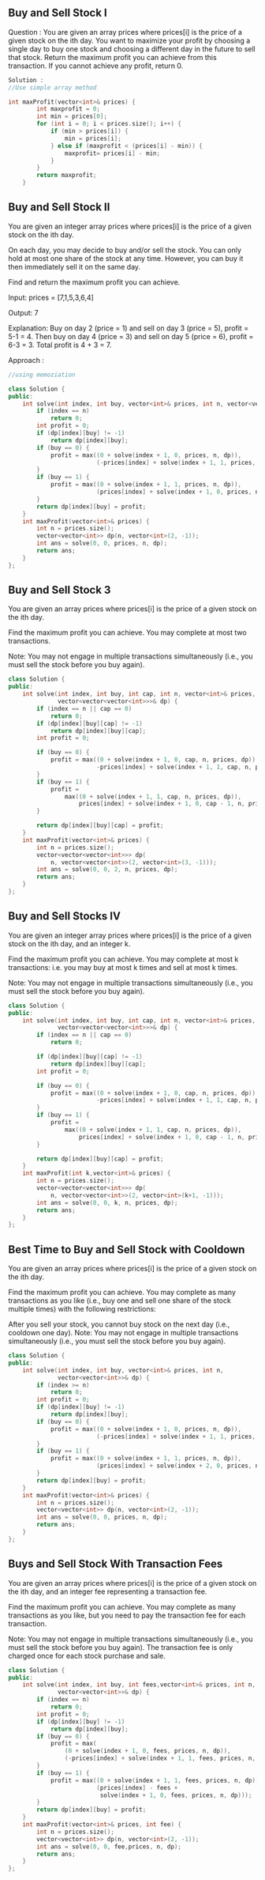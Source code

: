 
## Buy and Sell Stock I
Question : You are given an array prices where prices[i] is the price of a given stock on the ith day.
You want to maximize your profit by choosing a single day to buy one stock and choosing a different day in the future to sell that stock.
Return the maximum profit you can achieve from this transaction. If you cannot achieve any profit, return 0.

``` cpp
Solution :
//Use simple array method

int maxProfit(vector<int>& prices) {
        int maxprofit = 0;
        int min = prices[0];
        for (int i = 0; i < prices.size(); i++) {
            if (min > prices[i]) {
                min = prices[i];
            } else if (maxprofit < (prices[i] - min)) {
                maxprofit= prices[i] - min;
            }
        }
        return maxprofit;
    }
```
## Buy and Sell Stock II
You are given an integer array prices where prices[i] is the price of a given stock on the ith day.

On each day, you may decide to buy and/or sell the stock. You can only hold at most one share of the stock at any time. However, you can buy it then immediately sell it on the same day.

Find and return the maximum profit you can achieve.

Input: prices = [7,1,5,3,6,4] 

Output: 7

Explanation: Buy on day 2 (price = 1) and sell on day 3 (price = 5), profit = 5-1 = 4.
Then buy on day 4 (price = 3) and sell on day 5 (price = 6), profit = 6-3 = 3.
Total profit is 4 + 3 = 7.



Approach : 


```cpp
//using memoziation

class Solution {
public:
    int solve(int index, int buy, vector<int>& prices, int n, vector<vector<int>>& dp) {
        if (index == n)
            return 0;
        int profit = 0;
        if (dp[index][buy] != -1)
            return dp[index][buy];
        if (buy == 0) {
            profit = max((0 + solve(index + 1, 0, prices, n, dp)),
                         (-prices[index] + solve(index + 1, 1, prices, n, dp)));
        }
        if (buy == 1) {
            profit = max((0 + solve(index + 1, 1, prices, n, dp)),
                         (prices[index] + solve(index + 1, 0, prices, n, dp)));
        }
        return dp[index][buy] = profit;
    }
    int maxProfit(vector<int>& prices) {
        int n = prices.size();
        vector<vector<int>> dp(n, vector<int>(2, -1));
        int ans = solve(0, 0, prices, n, dp);
        return ans;
    }
};
```
## Buy and Sell Stock 3

You are given an array prices where prices[i] is the price of a given stock on the ith day.

Find the maximum profit you can achieve. You may complete at most two transactions.

Note: You may not engage in multiple transactions simultaneously (i.e., you must sell the stock before you buy again).

```cpp
class Solution {
public:
    int solve(int index, int buy, int cap, int n, vector<int>& prices,
              vector<vector<vector<int>>>& dp) {
        if (index == n || cap == 0)
            return 0;
        if (dp[index][buy][cap] != -1)
            return dp[index][buy][cap];
        int profit = 0;

        if (buy == 0) {
            profit = max((0 + solve(index + 1, 0, cap, n, prices, dp)),
                         -prices[index] + solve(index + 1, 1, cap, n, prices, dp));
        }
        if (buy == 1) {
            profit =
                max((0 + solve(index + 1, 1, cap, n, prices, dp)),
                    prices[index] + solve(index + 1, 0, cap - 1, n, prices, dp));
        }

        return dp[index][buy][cap] = profit;
    }
    int maxProfit(vector<int>& prices) {
        int n = prices.size();
        vector<vector<vector<int>>> dp(
            n, vector<vector<int>>(2, vector<int>(3, -1)));
        int ans = solve(0, 0, 2, n, prices, dp);
        return ans;
    }
};
```

## Buy and Sell Stocks IV
You are given an integer array prices where prices[i] is the price of a given stock on the ith day, and an integer k.

Find the maximum profit you can achieve. You may complete at most k transactions: i.e. you may buy at most k times and sell at most k times.

Note: You may not engage in multiple transactions simultaneously (i.e., you must sell the stock before you buy again).
```cpp
class Solution {
public:
    int solve(int index, int buy, int cap, int n, vector<int>& prices,
              vector<vector<vector<int>>>& dp) {
        if (index == n || cap == 0)
            return 0;

        if (dp[index][buy][cap] != -1)
            return dp[index][buy][cap];
        int profit = 0;

        if (buy == 0) {
            profit = max((0 + solve(index + 1, 0, cap, n, prices, dp)),
                         -prices[index] + solve(index + 1, 1, cap, n, prices, dp));
        }
        if (buy == 1) {
            profit =
                max((0 + solve(index + 1, 1, cap, n, prices, dp)),
                    prices[index] + solve(index + 1, 0, cap - 1, n, prices, dp));
        }

        return dp[index][buy][cap] = profit;
    }
    int maxProfit(int k,vector<int>& prices) {
        int n = prices.size();
        vector<vector<vector<int>>> dp(
            n, vector<vector<int>>(2, vector<int>(k+1, -1)));
        int ans = solve(0, 0, k, n, prices, dp);
        return ans;
    }
};
```

## Best Time to Buy and Sell Stock with Cooldown

You are given an array prices where prices[i] is the price of a given stock on the ith day.

Find the maximum profit you can achieve. You may complete as many transactions as you like (i.e., buy one and sell one share of the stock multiple times) with the following restrictions:

After you sell your stock, you cannot buy stock on the next day (i.e., cooldown one day).
Note: You may not engage in multiple transactions simultaneously (i.e., you must sell the stock before you buy again).

```cpp
class Solution {
public:
    int solve(int index, int buy, vector<int>& prices, int n,
              vector<vector<int>>& dp) {
        if (index >= n)
            return 0;
        int profit = 0;
        if (dp[index][buy] != -1)
            return dp[index][buy];
        if (buy == 0) {
            profit = max((0 + solve(index + 1, 0, prices, n, dp)),
                         (-prices[index] + solve(index + 1, 1, prices, n, dp)));
        }
        if (buy == 1) {
            profit = max((0 + solve(index + 1, 1, prices, n, dp)),
                         (prices[index] + solve(index + 2, 0, prices, n, dp)));
        }
        return dp[index][buy] = profit;
    }
    int maxProfit(vector<int>& prices) {
        int n = prices.size();
        vector<vector<int>> dp(n, vector<int>(2, -1));
        int ans = solve(0, 0, prices, n, dp);
        return ans;
    }
};
```
## Buys and Sell Stock With Transaction Fees
You are given an array prices where prices[i] is the price of a given stock on the ith day, and an integer fee representing a transaction fee.

Find the maximum profit you can achieve. You may complete as many transactions as you like, but you need to pay the transaction fee for each transaction.

Note:
You may not engage in multiple transactions simultaneously (i.e., you must sell the stock before you buy again).
The transaction fee is only charged once for each stock purchase and sale.
```cpp
class Solution {
public:
    int solve(int index, int buy, int fees,vector<int>& prices, int n,
              vector<vector<int>>& dp) {
        if (index == n)
            return 0;
        int profit = 0;
        if (dp[index][buy] != -1)
            return dp[index][buy];
        if (buy == 0) {
            profit = max(
                (0 + solve(index + 1, 0, fees, prices, n, dp)),
                (-prices[index] + solve(index + 1, 1, fees, prices, n, dp)));
        }
        if (buy == 1) {
            profit = max((0 + solve(index + 1, 1, fees, prices, n, dp)),
                         (prices[index] - fees +
                          solve(index + 1, 0, fees, prices, n, dp)));
        }
        return dp[index][buy] = profit;
    }
    int maxProfit(vector<int>& prices, int fee) {
        int n = prices.size();
        vector<vector<int>> dp(n, vector<int>(2, -1));
        int ans = solve(0, 0, fee,prices, n, dp);
        return ans;
    }
};
```